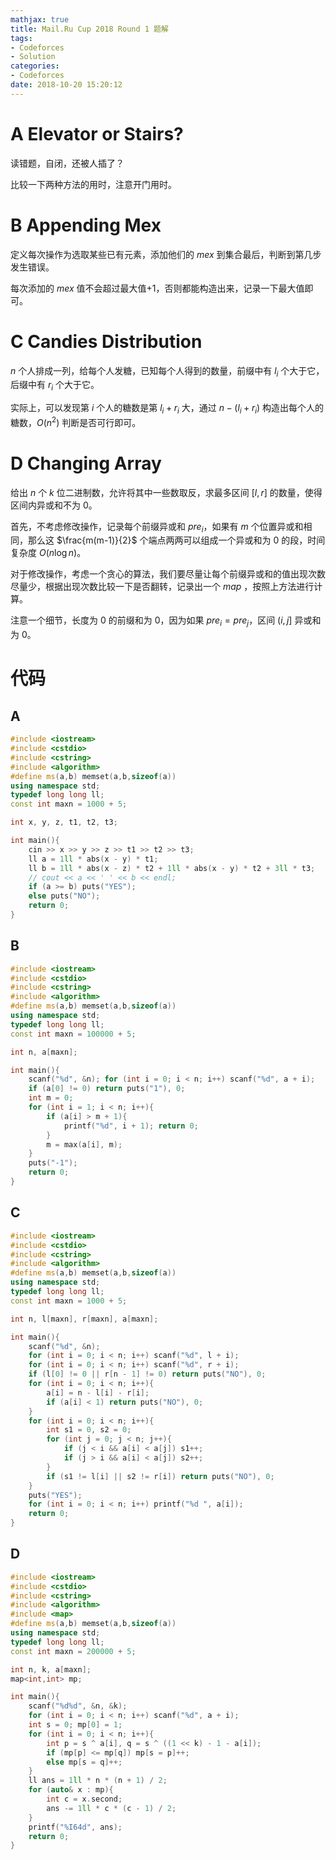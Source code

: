 ```yaml
---
mathjax: true
title: Mail.Ru Cup 2018 Round 1 题解
tags:
- Codeforces
- Solution
categories:
- Codeforces
date: 2018-10-20 15:20:12
---
```


# A Elevator or Stairs?

读错题，自闭，还被人插了？

比较一下两种方法的用时，注意开门用时。

# B Appending Mex

定义每次操作为选取某些已有元素，添加他们的 $mex$ 到集合最后，判断到第几步发生错误。

每次添加的 $mex$ 值不会超过最大值+1，否则都能构造出来，记录一下最大值即可。

# C Candies Distribution

$n$ 个人排成一列，给每个人发糖，已知每个人得到的数量，前缀中有 $l_i$ 个大于它，后缀中有 $r_i$ 个大于它。

实际上，可以发现第 $i$ 个人的糖数是第 $l_i+r_i$ 大，通过 $n-(l_i+r_i)$ 构造出每个人的糖数，$O(n^2)$ 判断是否可行即可。

# D Changing Array

给出 $n$ 个 $k$ 位二进制数，允许将其中一些数取反，求最多区间 $[l,r]$ 的数量，使得区间内异或和不为 $0$。

首先，不考虑修改操作，记录每个前缀异或和 $pre_i$，如果有 $m$ 个位置异或和相同，那么这 $\frac{m(m-1)}{2}$ 个端点两两可以组成一个异或和为 $0$ 的段，时间复杂度 $O(n\log n)$。

对于修改操作，考虑一个贪心的算法，我们要尽量让每个前缀异或和的值出现次数尽量少，根据出现次数比较一下是否翻转，记录出一个 $map$ ，按照上方法进行计算。

注意一个细节，长度为 $0$ 的前缀和为 $0$，因为如果 $pre_i=pre_j$，区间 $(i,j]$ 异或和为 0。

<!--more-->

# 代码

## A

```c++
#include <iostream>
#include <cstdio>
#include <cstring>
#include <algorithm>
#define ms(a,b) memset(a,b,sizeof(a))
using namespace std;
typedef long long ll;
const int maxn = 1000 + 5;

int x, y, z, t1, t2, t3;

int main(){
    cin >> x >> y >> z >> t1 >> t2 >> t3;
    ll a = 1ll * abs(x - y) * t1;
    ll b = 1ll * abs(x - z) * t2 + 1ll * abs(x - y) * t2 + 3ll * t3;
    // cout << a << ' ' << b << endl;
    if (a >= b) puts("YES");
    else puts("NO");
    return 0;
}
```

## B

```c++
#include <iostream>
#include <cstdio>
#include <cstring>
#include <algorithm>
#define ms(a,b) memset(a,b,sizeof(a))
using namespace std;
typedef long long ll;
const int maxn = 100000 + 5;

int n, a[maxn];

int main(){
    scanf("%d", &n); for (int i = 0; i < n; i++) scanf("%d", a + i);
    if (a[0] != 0) return puts("1"), 0;
    int m = 0;
    for (int i = 1; i < n; i++){
        if (a[i] > m + 1){
            printf("%d", i + 1); return 0;
        }
        m = max(a[i], m);
    }
    puts("-1");
    return 0;
}
```

## C

```c++
#include <iostream>
#include <cstdio>
#include <cstring>
#include <algorithm>
#define ms(a,b) memset(a,b,sizeof(a))
using namespace std;
typedef long long ll;
const int maxn = 1000 + 5;

int n, l[maxn], r[maxn], a[maxn];

int main(){
    scanf("%d", &n);
    for (int i = 0; i < n; i++) scanf("%d", l + i);
    for (int i = 0; i < n; i++) scanf("%d", r + i);
    if (l[0] != 0 || r[n - 1] != 0) return puts("NO"), 0;
    for (int i = 0; i < n; i++){
        a[i] = n - l[i] - r[i];
        if (a[i] < 1) return puts("NO"), 0;
    }
    for (int i = 0; i < n; i++){
        int s1 = 0, s2 = 0;
        for (int j = 0; j < n; j++){
            if (j < i && a[i] < a[j]) s1++;
            if (j > i && a[i] < a[j]) s2++;
        }
        if (s1 != l[i] || s2 != r[i]) return puts("NO"), 0;
    }
    puts("YES");
    for (int i = 0; i < n; i++) printf("%d ", a[i]);
    return 0;
} 
```

## D

```c++
#include <iostream>
#include <cstdio>
#include <cstring>
#include <algorithm>
#include <map>
#define ms(a,b) memset(a,b,sizeof(a))
using namespace std;
typedef long long ll;
const int maxn = 200000 + 5;

int n, k, a[maxn];
map<int,int> mp;

int main(){
    scanf("%d%d", &n, &k);
    for (int i = 0; i < n; i++) scanf("%d", a + i);
    int s = 0; mp[0] = 1;
    for (int i = 0; i < n; i++){
        int p = s ^ a[i], q = s ^ ((1 << k) - 1 - a[i]);
        if (mp[p] <= mp[q]) mp[s = p]++;
        else mp[s = q]++;
    }
    ll ans = 1ll * n * (n + 1) / 2;
    for (auto& x : mp){
        int c = x.second;
        ans -= 1ll * c * (c - 1) / 2;
    }
    printf("%I64d", ans);
    return 0;
}
```

